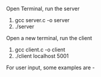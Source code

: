 Open Terminal, run the server
1. gcc server.c -o server
2. ./server

Open a new terminal, run the client
1. gcc client.c -o client
2. ./client localhost 5001

For user input, some examples are - 
